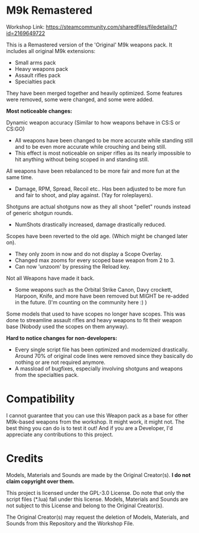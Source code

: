 # M9k Remastered

Workshop Link: https://steamcommunity.com/sharedfiles/filedetails/?id=2169649722

This is a Remastered version of the 'Original' M9k weapons pack.
It includes all original M9k extensions:
 * Small arms pack
 * Heavy weapons pack
 * Assault rifles pack
 * Specialties pack

They have been merged together and heavily optimized. Some features were removed, some were changed, and some were added.

**Most noticeable changes:**

Dynamic weapon accuracy (Similar to how weapons behave in CS:S or CS:GO)
 * All weapons have been changed to be more accurate while standing still and to be even more accurate while crouching and being still.
 * This effect is most noticeable on sniper rifles as its nearly impossible to hit anything without being scoped in and standing still.

All weapons have been rebalanced to be more fair and more fun at the same time.
 * Damage, RPM, Spread, Recoil etc.. Has been adjusted to be more fun and fair to shoot, and play against. (Yay for roleplayers).

Shotguns are actual shotguns now as they all shoot "pellet" rounds instead of generic shotgun rounds.
 * NumShots drastically increased, damage drastically reduced.

Scopes have been reverted to the old age. (Which might be changed later on).
 * They only zoom in now and do not display a Scope Overlay.
 * Changed max zooms for every scoped base weapon from 2 to 3.
 * Can now 'unzoom' by pressing the Reload key.
 
Not all Weapons have made it back.
 * Some weapons such as the Orbital Strike Canon, Davy crockett, Harpoon, Knife, and more have been removed but MIGHT be re-added in the future. (I'm counting on the community here :) )

Some models that used to have scopes no longer have scopes. This was done to streamline assault rifles and heavy weapons to fit their weapon base (Nobody used the scopes on them anyway).

**Hard to notice changes for non-developers:**
 * Every single script file has been optimized and modernized drastically. Around 70% of original code lines were removed since they basically do nothing or are not required anymore.
 * A massload of bugfixes, especially involving shotguns and weapons from the specialties pack.

# Compatibility

I cannot guarantee that you can use this Weapon pack as a base for other M9k-based weapons from the workshop. It might work, it might not. The best thing you can do is to test it out!
And if you are a Developer, I'd appreciate any contributions to this project.

# Credits

Models, Materials and Sounds are made by the Original Creator(s). **I do not claim copyright over them.**

This project is licensed under the GPL-3.0 License. Do note that only the script files (*.lua) fall under this license. Models, Materials and Sounds are not subject to this License and belong to the Original Creator(s).

The Original Creator(s) may request the deletion of Models, Materials, and Sounds from this Repository and the Workshop File.

